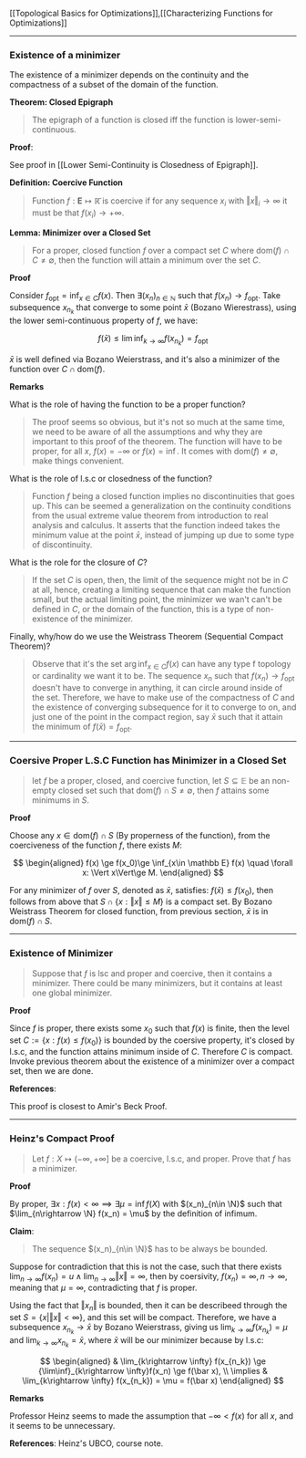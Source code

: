 [[Topological Basics for Optimizations]],[[Characterizing Functions for Optimizations]]

---
### **Existence of a minimizer**

The existence of a minimizer depends on the continuity and the compactness of a subset of the domain of the function. 

**Theorem: Closed Epigraph**

> The epigraph of a function is closed iff the function is lower-semi-continuous. 

**Proof**:

See proof in [[Lower Semi-Continuity is Closedness of Epigraph]]. 


**Definition: Coercive Function**

> Function $f:\mathbf{E}\mapsto \mathbb{\bar{R}}$ is coercive if for any sequence $x_i$ with $\Vert x\Vert_i\rightarrow \infty$ it must be that $f(x_i)\rightarrow + \infty$. 

**Lemma: Minimizer over a Closed Set**

> For a proper, closed function $f$ over a compact set $C$ where $\text{dom}(f)\cap C\neq \emptyset$, then the function will attain a minimum over the set $C$. 

**Proof**

Consider $f_{\text{opt}} = \inf_{x\in C}f(x)$. Then $\exists (x_n)_{n\in \mathbb N}$ such that $f(x_n)\rightarrow f_{\text{opt}}$. Take subsequence $x_{n_k}$ that converge to some point $\bar x$ (Bozano Wierestrass), using the lower semi-continuous property of $f$, we have: 

$$
    f(\bar x) \le \lim\inf_{k\rightarrow \infty} f(x_{n_k}) = f_{\text{opt}}
$$

$\bar x$ is well defined via Bozano Weierstrass, and it's also a minimizer of the function over $C\cap \text{dom}(f)$. 

**Remarks**

What is the role of having the function to be a proper function? 

> The proof seems so obvious, but it's not so much at the same time, we need to be aware of all the assumptions and why they are important to this proof of the theorem. The function will have to be proper, for all $x$, $f(x) = -\infty$ or $f(x) = \inf$. It comes with $\text{dom}(f)\neq \emptyset$, make things convenient. 

What is the role of l.s.c or closedness of the function?

> Function $f$ being a closed function implies no discontinuities that goes up. This can be seemed a generalization on the continuity conditions from the usual extreme value theorem from introduction to real analysis and calculus. It asserts that the function indeed takes the minimum value at the point $\bar x$, instead of jumping up due to some type of discontinuity. 

What is the role for the closure of $C$? 
> If the set $C$ is open, then, the limit of the sequence might not be in $C$ at all, hence, creating a limiting sequence that can make the function small, but the actual limiting point, the minimizer we wan't can't be defined in $C$, or the domain of the function, this is a type of non-existence of the minimizer. 

Finally, why/how do we use the Weistrass Theorem (Sequential Compact Theorem)?

> Observe that it's the set $\arg\inf_{x\in C}f(x)$ can have any type f topology or cardinality we want it to be. The sequence $x_n$ such that $f(x_n) \rightarrow f_{\text{opt}}$ doesn't have to converge in anything, it can circle around inside of the set. Therefore, we have to make use of the compactness of $C$ and the existence of converging subsequence for it to converge to on, and just one of the point in the compact region, say $\bar x$ such that it attain the minimum of $f(\bar x) = f_{\text{opt}}$. 

---
### **Coersive Proper L.S.C Function has Minimizer in a Closed Set**

> let $f$ be a proper, closed, and coercive function, let $S\subseteq \mathbb E$ be an non-empty closed set such that $\text{dom}(f)\cap S \neq \emptyset$, then $f$ attains some minimums in $S$. 

**Proof**

Choose any $x\in \text{dom}(f)\cap S$ (By properness of the function), from the coerciveness of the function $f$, there exists $M$: 

$$
\begin{aligned}
    f(x) \ge f(x_0)\ge \inf_{x\in \mathbb E} f(x) \quad \forall x: \Vert x\Vert\ge M. 
\end{aligned}
$$

For any minimizer of $f$ over $S$, denoted as $\bar x$, satisfies: $f(\bar x)\le f(x_0)$, then follows from above that $S\cap \{x: \Vert x\Vert\le M\}$ is a compact set. By Bozano Weistrass Theorem for closed function, from previous section, $\bar x$ is in $\text{dom}(f)\cap S$.


---
### **Existence of Minimizer**

> Suppose that $f$ is lsc and proper and coercive, then it contains a minimizer. There could be many minimizers, but it contains at least one global minimizer. 

**Proof**

Since $f$ is proper, there exists some $x_0$ such that $f(x)$ is finite, then the level set $C := \{x: f(x) \le f(x_0)\}$ is bounded by the coersive property, it's closed by l.s.c, and the function attains minimum inside of $C$. Therefore $C$ is compact. Invoke previous theorem about the existence of a minimizer over a compact set, then we are done. 


**References**: 

This proof is closest to Amir's Beck Proof. 

---
### **Heinz's Compact Proof**

> Let $f:X\mapsto (-\infty, + \infty]$ be a coercive, l.s.c, and proper. Prove that $f$ has a minimizer. 

**Proof**

By proper, $\exists x: f(x) < \infty \implies \exists \mu =\inf f(X)$ with $(x_n)_{n\in \N}$ such that $\lim_{n\rightarrow \N} f(x_n) = \mu$ by the definition of infimum.  

**Claim**: 
> The sequence $(x_n)_{n\in \N}$ has to be always be bounded. 

Suppose for contradiction that this is not the case, such that there exists $\lim_{n\rightarrow \infty}f(x_n) = u \wedge \lim_{n\rightarrow \infty}\Vert x\Vert = \infty$, then by coersivity, $f(x_n) = \infty, n \rightarrow \infty$, meaning that $\mu = \infty$, contradicting that $f$ is proper. 

Using the fact that $\Vert x_n\Vert$ is bounded, then it can be describeed through the set $S = \{x| \Vert x\Vert < \infty\}$, and this set will be compact. Therefore, we have a subsequence $x_{n_k} \rightarrow \bar x$ by Bozano Weierstrass, giving us $\lim_{k\rightarrow \infty}f(x_{n_k}) = \mu$ and $\lim_{k\rightarrow \infty} x_{n_k} = \bar x$, where $\bar x$ will be our minimizer because by l.s.c: 

$$
\begin{aligned}
    & \lim_{k\rightarrow \infty} 
        f(x_{n_k}) \ge {\lim\inf}_{k\rightarrow \infty}f(x_n) \ge f(\bar x), 
        \\
    \implies &
    \lim_{k\rightarrow \infty} f(x_{n_k}) = \mu = f(\bar x)
\end{aligned}
$$

**Remarks**

Professor Heinz seems to made the assumption that $-\infty < f(x)$ for all $x$, and it seems to be unnecessary. 

**References**: Heinz's UBCO, course note. 

